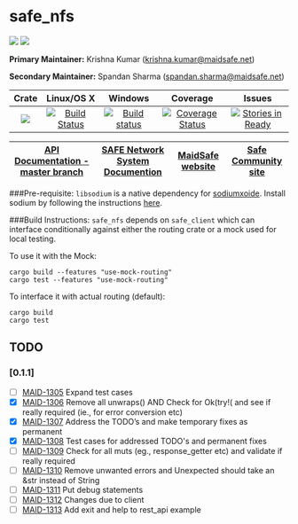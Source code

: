 # safe_nfs

[![](https://img.shields.io/badge/Project%20SAFE-Approved-green.svg)](http://maidsafe.net/applications) [![](https://img.shields.io/badge/License-GPL3-green.svg)](https://github.com/maidsafe/safe_nfs/blob/master/COPYING)

**Primary Maintainer:**     Krishna Kumar (krishna.kumar@maidsafe.net)

**Secondary Maintainer:**   Spandan Sharma (spandan.sharma@maidsafe.net)

|Crate|Linux/OS X|Windows|Coverage|Issues|
|:---:|:--------:|:-----:|:------:|:----:|
|[![](http://meritbadge.herokuapp.com/safe_nfs)](https://crates.io/crates/safe_nfs)|[![Build Status](https://travis-ci.org/maidsafe/safe_nfs.svg?branch=master)](https://travis-ci.org/maidsafe/safe_nfs)|[![Build status](https://ci.appveyor.com/api/projects/status/tg0kg4bnkyh6lm48/branch/master?svg=true)](https://ci.appveyor.com/project/MaidSafe-QA/safe-nfs/branch/master)|[![Coverage Status](https://coveralls.io/repos/maidsafe/safe_nfs/badge.svg)](https://coveralls.io/r/maidsafe/safe_nfs)|[![Stories in Ready](https://badge.waffle.io/maidsafe/safe_nfs.png?label=ready&title=Ready)](https://waffle.io/maidsafe/safe_nfs)|

| [API Documentation - master branch](http://maidsafe.net/safe_nfs/master/) | [SAFE Network System Documention](http://systemdocs.maidsafe.net) | [MaidSafe website](http://maidsafe.net) | [Safe Community site](https://forum.safenetwork.io) |
|:------:|:-------:|:-------:|:-------:|

###Pre-requisite:
`libsodium` is a native dependency for [sodiumxoide](https://github.com/dnaq/sodiumoxide). Install sodium by following the instructions [here](https://github.com/maidsafe/QA/blob/master/Documentation/Install_libsodium.md).

###Build Instructions:
`safe_nfs` depends on `safe_client` which can interface conditionally against either the routing crate or a mock used for local testing.

To use it with the Mock:
```
cargo build --features "use-mock-routing"
cargo test --features "use-mock-routing"
```

To interface it with actual routing (default):
```
cargo build
cargo test
```

## TODO

### [0.1.1]
- [ ] [MAID-1305](https://maidsafe.atlassian.net/browse/MAID-1305) Expand test cases
- [X] [MAID-1306](https://maidsafe.atlassian.net/browse/MAID-1306) Remove all unwraps() AND Check for Ok(try!( and see if really required (ie., for error conversion etc)
- [X] [MAID-1307](https://maidsafe.atlassian.net/browse/MAID-1307) Address the TODO’s and make temporary fixes as permanent
- [X] [MAID-1308](https://maidsafe.atlassian.net/browse/MAID-1308) Test cases for addressed TODO's and permanent fixes
- [ ] [MAID-1309](https://maidsafe.atlassian.net/browse/MAID-1309) Check for all muts (eg., response_getter etc) and validate if really required
- [ ] [MAID-1310](https://maidsafe.atlassian.net/browse/MAID-1310) Remove unwanted errors and Unexpected should take an &str instead of String
- [ ] [MAID-1311](https://maidsafe.atlassian.net/browse/MAID-1311) Put debug statements
- [ ] [MAID-1312](https://maidsafe.atlassian.net/browse/MAID-1312) Changes due to client
- [ ] [MAID-1313](https://maidsafe.atlassian.net/browse/MAID-1313) Add exit and help to rest_api example
